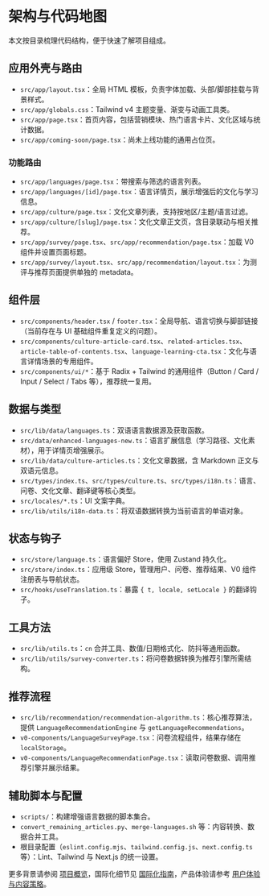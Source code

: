 # 架构与代码地图

本文按目录梳理代码结构，便于快速了解项目组成。

## 应用外壳与路由
- `src/app/layout.tsx`：全局 HTML 模板，负责字体加载、头部/脚部挂载与背景样式。
- `src/app/globals.css`：Tailwind v4 主题变量、渐变与动画工具类。
- `src/app/page.tsx`：首页内容，包括营销模块、热门语言卡片、文化区域与统计数据。
- `src/app/coming-soon/page.tsx`：尚未上线功能的通用占位页。

### 功能路由
- `src/app/languages/page.tsx`：带搜索与筛选的语言列表。
- `src/app/languages/[id]/page.tsx`：语言详情页，展示增强后的文化与学习信息。
- `src/app/culture/page.tsx`：文化文章列表，支持按地区/主题/语言过滤。
- `src/app/culture/[slug]/page.tsx`：文化文章正文页，含目录联动与相关推荐。
- `src/app/survey/page.tsx`、`src/app/recommendation/page.tsx`：加载 V0 组件并设置页面标题。
- `src/app/survey/layout.tsx`、`src/app/recommendation/layout.tsx`：为测评与推荐页面提供单独的 metadata。

## 组件层
- `src/components/header.tsx` / `footer.tsx`：全局导航、语言切换与脚部链接（当前存在与 UI 基础组件重复定义的问题）。
- `src/components/culture-article-card.tsx`、`related-articles.tsx`、`article-table-of-contents.tsx`、`language-learning-cta.tsx`：文化与语言详情场景的专用组件。
- `src/components/ui/*`：基于 Radix + Tailwind 的通用组件（Button / Card / Input / Select / Tabs 等），推荐统一复用。

## 数据与类型
- `src/lib/data/languages.ts`：双语语言数据源及获取函数。
- `src/data/enhanced-languages-new.ts`：语言扩展信息（学习路径、文化素材），用于详情页增强展示。
- `src/lib/data/culture-articles.ts`：文化文章数据，含 Markdown 正文与双语元信息。
- `src/types/index.ts`、`src/types/culture.ts`、`src/types/i18n.ts`：语言、问卷、文化文章、翻译键等核心类型。
- `src/locales/*.ts`：UI 文案字典。
- `src/lib/utils/i18n-data.ts`：将双语数据转换为当前语言的单语对象。

## 状态与钩子
- `src/store/language.ts`：语言偏好 Store，使用 Zustand 持久化。
- `src/store/index.ts`：应用级 Store，管理用户、问卷、推荐结果、V0 组件注册表与导航状态。
- `src/hooks/useTranslation.ts`：暴露 `{ t, locale, setLocale }` 的翻译钩子。

## 工具方法
- `src/lib/utils.ts`：`cn` 合并工具、数值/日期格式化、防抖等通用函数。
- `src/lib/utils/survey-converter.ts`：将问卷数据转换为推荐引擎所需结构。

## 推荐流程
- `src/lib/recommendation/recommendation-algorithm.ts`：核心推荐算法，提供 `LanguageRecommendationEngine` 与 `getLanguageRecommendations`。
- `v0-components/LanguageSurveyPage.tsx`：问卷流程组件，结果存储在 `localStorage`。
- `v0-components/LanguageRecommendationPage.tsx`：读取问卷数据、调用推荐引擎并展示结果。

## 辅助脚本与配置
- `scripts/`：构建增强语言数据的脚本集合。
- `convert_remaining_articles.py`、`merge-languages.sh` 等：内容转换、数据合并工具。
- 根目录配置（`eslint.config.mjs`、`tailwind.config.js`、`next.config.ts` 等）：Lint、Tailwind 与 Next.js 的统一设置。

更多背景请参阅 [项目概览](overview.md)，国际化细节见 [国际化指南](internationalization.md)，产品体验请参考 [用户体验与内容策略](user-experience.md)。
